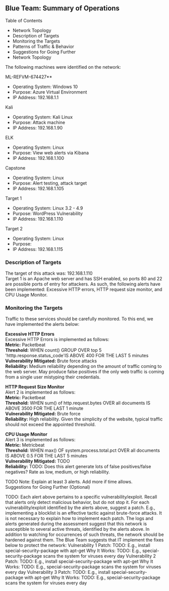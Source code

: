 ## Blue Team: Summary of Operations
Table of Contents
- Network Topology
- Description of Targets
- Monitoring the Targets
- Patterns of Traffic & Behavior
- Suggestions for Going Further
- Network Topology

The following machines were identified on the network:

ML-REFVM-674427**  
- Operating System: Windows 10  
- Purpose: Azure Virtual Environment  
- IP Address: 192.168.1.1  
  
Kali  
- Operating System: Kali Linux  
- Purpose: Attack machine  
- IP Address: 192.168.1.90  
  
ELK  
- Operating System: Linux  
- Purpose: View web alerts via Kibana  
- IP Address: 192.168.1.100  
  
Capstone  
- Operating System: Linux  
- Purpose: Alert testing, attack target  
- IP Address: 192.168.1.105  

Target 1
- Operating System: Linux 3.2 - 4.9
- Purpose: WordPress Vulnerability
- IP Address: 192.168.1.110

Target 2
- Operating System: Linux
- Purpose: 
- IP Address: 192.168.1.115  


### Description of Targets
  The target of this attack was: 192.168.1.110  
  Target 1 is an Apache web server and has SSH enabled, so ports 80 and 22 are possible ports of entry for attackers. As such, the following alerts have been implemented: Excessive HTTP errors, HTTP request size monitor, and CPU Usage Monitor.  


### Monitoring the Targets
  Traffic to these services should be carefully monitored. To this end, we have implemented the alerts below:  
  
**Excessive HTTP Errors**  
Excessive HTTP Errors is implemented as follows:  
**Metric:** Packetbeat  
**Threshold:** WHEN count() GROUP OVER top 5 'htttp.response.status_code'IS ABOVE 400 FOR THE LAST 5 minutes  
**Vulnerability Mitigated:** Brute force attacks  
**Reliability:** Medium reliability depending on the amount of traffic coming to the web server. May produce false positives if the only web traffic is coming from a single user mistyping their credentials.  
  

**HTTP Request Size Monitor**  
Alert 2 is implemented as follows:  
**Metric:** Packetbeat  
**Threshold:** WHEN sum() of http.request.bytes OVER all documents IS ABOVE 3500 FOR THE LAST 1 minute  
**Vulnerability Mitigated:** Brute force  
**Reliability:** High reliability. Given the simplicity of the website, typical traffic should not exceed the appointed threshold.    

**CPU Usage Monitor**  
Alert 3 is implemented as follows:  
**Metric:** Metricbeat  
**Threshold:** WHEN max() OF system.process.total.pct OVER all documents IS ABOVE 0.5 FOR THE LAST 5 minutes  
**Vulnerability Mitigated:** TODO  
**Reliability:** TODO: Does this alert generate lots of false positives/false negatives? Rate as low, medium, or high reliability.   

TODO Note: Explain at least 3 alerts. Add more if time allows.  
Suggestions for Going Further (Optional)  

TODO:
Each alert above pertains to a specific vulnerability/exploit. Recall that alerts only detect malicious behavior, but do not stop it. For each vulnerability/exploit identified by the alerts above, suggest a patch. E.g., implementing a blocklist is an effective tactic against brute-force attacks. It is not necessary to explain how to implement each patch.
The logs and alerts generated during the assessment suggest that this network is susceptible to several active threats, identified by the alerts above. In addition to watching for occurrences of such threats, the network should be hardened against them. The Blue Team suggests that IT implement the fixes below to protect the network:
Vulnerability 1
Patch: TODO: E.g., install special-security-package with apt-get
Why It Works: TODO: E.g., special-security-package scans the system for viruses every day
Vulnerability 2
Patch: TODO: E.g., install special-security-package with apt-get
Why It Works: TODO: E.g., special-security-package scans the system for viruses every day
Vulnerability 3
Patch: TODO: E.g., install special-security-package with apt-get
Why It Works: TODO: E.g., special-security-package scans the system for viruses every day

